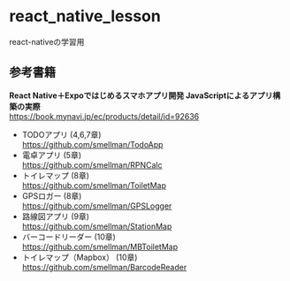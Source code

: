 # react_native_lesson
react-nativeの学習用

## 参考書籍

**React Native＋Expoではじめるスマホアプリ開発 JavaScriptによるアプリ構築の実際**  
https://book.mynavi.jp/ec/products/detail/id=92636

- TODOアプリ (4,6,7章)  
https://github.com/smellman/TodoApp
- 電卓アプリ (5章)  
https://github.com/smellman/RPNCalc
- トイレマップ (8章)  
https://github.com/smellman/ToiletMap
- GPSロガー (8章)  
https://github.com/smellman/GPSLogger
- 路線図アプリ (9章)  
https://github.com/smellman/StationMap
- バーコードリーダー (10章)  
https://github.com/smellman/MBToiletMap
- トイレマップ（Mapbox） (10章)  
https://github.com/smellman/BarcodeReader
